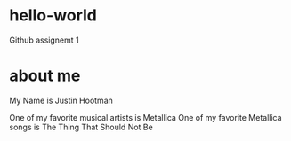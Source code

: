 # hello-world
Github assignemt 1

# about me 

My Name is Justin Hootman 

One of my favorite musical artists is Metallica
One of my favorite Metallica songs is The Thing That Should Not Be
